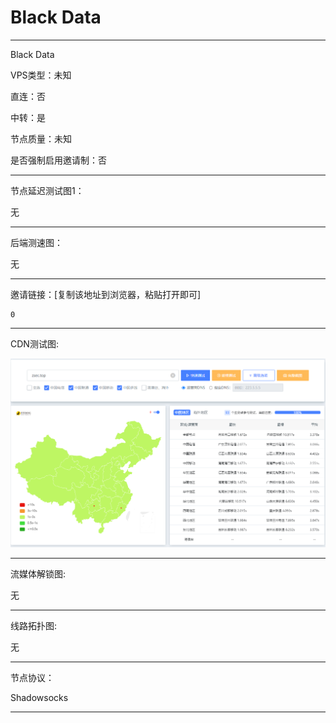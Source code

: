 # Black Data

-------------------------

Black Data

VPS类型：未知

直连：否

中转：是

节点质量：未知

是否强制启用邀请制：否

-------------------------

节点延迟测试图1：

无

-------------------------

后端测速图：

无

-------------------------

邀请链接：[复制该地址到浏览器，粘贴打开即可]

    0

-------------------------

 CDN测试图:

![image](https://github.com/kexue-aihao/Airport-Shopping-Guide/blob/master/Picture/Black%20Data/%E9%BB%91%E8%89%B2%E6%95%B0%E6%8D%AEcdn%E6%B5%8B%E8%AF%95.png?raw=true)

-------------------------

流媒体解锁图:

无

-------------------------

线路拓扑图:
    
无

-------------------------

节点协议：

Shadowsocks

-------------------------
